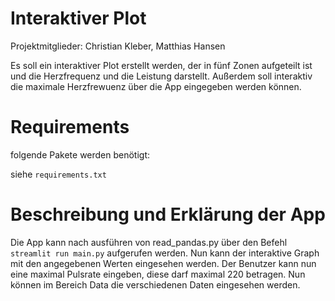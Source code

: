 # Interaktiver Plot
Projektmitglieder: Christian Kleber, Matthias Hansen

Es soll ein interaktiver Plot erstellt werden, der in fünf Zonen aufgeteilt ist und die Herzfrequenz und die Leistung darstellt. Außerdem soll interaktiv die maximale Herzfrewuenz über die App eingegeben werden können.

# Requirements
folgende Pakete werden benötigt:

siehe ```requirements.txt```

# Beschreibung und Erklärung der App
Die App kann nach ausführen von read_pandas.py über den Befehl ```streamlit run main.py``` aufgerufen werden. Nun kann der interaktive Graph mit den angegebenen Werten eingesehen werden. Der Benutzer kann nun eine maximal Pulsrate eingeben, diese darf maximal 220 betragen. Nun können im Bereich Data die verschiedenen Daten eingesehen werden.
